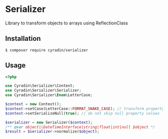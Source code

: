 # Serializer

Library to transform objects to arrays using ReflectionClass

## Installation
```
$ composer require cyradin/serializer
```
## Usage
```php
<?php

use Cyradin\Serializer\Context;
use Cyradin\Serializer\Serializer;
use Cyradin\Serializer\Enum\LetterCase;

$context = new Context();
$context->setCase(LetterCase::FORMAT_SNAKE_CASE); // transform property names to snake case
$context->setSerializeNull(true); // do not skip null property values

$serializer = new Serializer($context);
/** @var object|\DateTimeInterface|string|float|int|null $object */
$result = $serializer->normalize($object);
```
